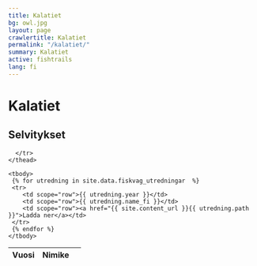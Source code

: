 ```yaml
---
title: Kalatiet
bg: owl.jpg
layout: page
crawlertitle: Kalatiet
permalink: "/kalatiet/"
summary: Kalatiet
active: fishtrails
lang: fi
---
```


# Kalatiet

## Selvitykset

<table class="responsive-table">
    <thead>
      <tr>
        <th scope="col">Vuosi</th>
        <th scope="col">Nimike</th>
        <th scope="col"></th>

      </tr>
    </thead>

    <tbody>
     {% for utredning in site.data.fiskvag_utredningar  %}
     <tr>
        <td scope="row">{{ utredning.year }}</td>
        <td scope="row">{{ utredning.name_fi }}</td>
        <td scope="row"><a href="{{ site.content_url }}{{ utredning.path }}">Ladda ner</a></td>
     </tr>
     {% endfor %}
    </tbody>
</table>
